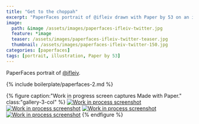 ```yaml
---
title: "Get to the choppah"
excerpt: "PaperFaces portrait of @ifleiv drawn with Paper by 53 on an iPad."
image: 
  path: &image /assets/images/paperfaces-ifleiv-twitter.jpg 
  feature: *image
  teaser: /assets/images/paperfaces-ifleiv-twitter-teaser.jpg
  thumbnail: /assets/images/paperfaces-ifleiv-twitter-150.jpg
categories: [paperfaces]
tags: [portrait, illustration, Paper by 53]
---
```


PaperFaces portrait of [@ifleiv](https://twitter.com/ifleiv).

{% include boilerplate/paperfaces-2.md %}

{% figure caption:"Work in progress screen captures Made with Paper." class:"gallery-3-col" %}
[![Work in process screenshot](/assets/images/paperfaces-ifleiv-process-1-600.jpg)](/assets/images/paperfaces-ifleiv-process-1-lg.jpg) [![Work in process screenshot](/assets/images/paperfaces-ifleiv-process-2-600.jpg)](/assets/images/paperfaces-ifleiv-process-2-lg.jpg) [![Work in process screenshot](/assets/images/paperfaces-ifleiv-process-3-600.jpg)](/assets/images/paperfaces-ifleiv-process-3-lg.jpg) [![Work in process screenshot](/assets/images/paperfaces-ifleiv-process-4-600.jpg)](/assets/images/paperfaces-ifleiv-process-4-lg.jpg)
{% endfigure %}
